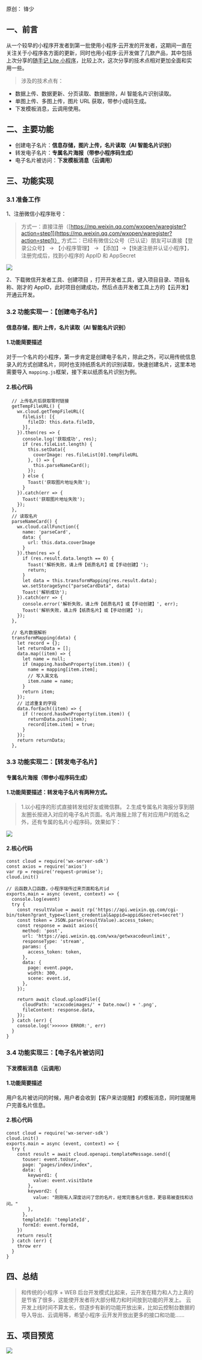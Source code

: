 原创： 锋少

## 一、前言

从一个较早的小程序开发者到第一批使用小程序·云开发的开发者，这期间一直在关注关于小程序各方面的更新，同时也用小程序·云开发做了几款产品，其中包括上次分享的[随手记 Lite 小程序](https://mp.weixin.qq.com/s?__biz=Mzg3NTA1NjcyNQ==&mid=2247483701&idx=1&sn=0176e67b7647f6632fe0ce1721beb961&chksm=cec61a0ff9b1931963c221a5fdb3c58ef7a22cf0fc4c58e120672943c9c5d29f63ec65b7189d&token=1242218487&lang=zh_CN&scene=21#wechat_redirect)，比较上次，这次分享的技术点相对更加全面和实用一些。

> 涉及的技术点有：

- 数据上传、数据更新、分页读取、数据删除，AI 智能名片识别读取。
- 单图上传、多图上传，图片 URL 获取，带参小成码生成。
- 下发模板消息，云调用使用。

## 二、主要功能

- 创建电子名片：**信息存储，图片上传，名片读取（AI 智能名片识别）**
- 转发电子名片：**专属名片海报（带参小程序码生成）**
- 电子名片被访问：**下发模板消息（云调用）**

## 三、功能实现

### 3.1 准备工作

1、注册微信小程序账号：

> 方式一：直接注册（[https://mp.weixin.qq.com/wxopen/waregister?action=step1](https://mp.weixin.qq.com/wxopen/waregister?action=step1)）
> 方式二：已经有微信公众号（已认证）朋友可以直接【登录公众号】 -> 【小程序管理】 -> 【添加】->【快速注册并认证小程序】，注册完成后，找到小程序的 AppID 和 AppSecret

![](https://ask.qcloudimg.com/http-save/4744530/7ju2s9l158.webp)

2、下载微信开发者工具、创建项目 ，打开开发者工具，键入项目目录、项目名称、刚才的 AppID，此时项目创建成功，然后点击开发者工具上方的【云开发】开通云开发。

### 3.2 功能实现一：【创建电子名片】

#### 信息存储，图片上传，名片读取（AI 智能名片识别）

#### 1.功能简要描述

对于一个名片的小程序，第一步肯定是创建电子名片，除此之外，可以用传统信息录入的方式创建名片，同时也支持纸质名片的识别读取，快速创建名片，这里本地需要导入 `mapping.js`框架，接下来以纸质名片识别为例。

#### 2.核心代码

```
  // 上传名片后获取零时链接
  getTempFileURL() {
    wx.cloud.getTempFileURL({
      fileList: [{
        fileID: this.data.fileID,
      }],
    }).then(res => {
      console.log('获取成功', res);
      if (res.fileList.length) {
        this.setData({
          coverImage: res.fileList[0].tempFileURL
        }, () => {
          this.parseNameCard();
        });
      } else {
        Toast('获取图片地址失败');
      }
    }).catch(err => {
      Toast('获取图片地址失败');
    });
  },
  // 读取名片
  parseNameCard() {
    wx.cloud.callFunction({
      name: 'parseCard',
      data: {
        url: this.data.coverImage
      }
    }).then(res => {
      if (res.result.data.length == 0) {
        Toast('解析失败，请上传【纸质名片】或【手动创建】');
        return;
      }
      let data = this.transformMapping(res.result.data);
      wx.setStorageSync("parseCardData", data)
      Toast('解析成功');
    }).catch(err => {
      console.error('解析失败，请上传【纸质名片】或【手动创建】', err);
      Toast('解析失败，请上传【纸质名片】或【手动创建】');
    });
  },

  // 名片数据解析
  transformMapping(data) {
    let record = {};
    let returnData = [];
    data.map((item) => {
      let name = null;
      if (mapping.hasOwnProperty(item.item)) {
        name = mapping[item.item];
        // 写入英文名
        item.name = name;
      }
      return item;
    });
    // 过滤重复的字段
    data.forEach((item) => {
      if (!record.hasOwnProperty(item.item)) {
        returnData.push(item);
        record[item.item] = true;
      }
    });
    return returnData;
  },
```

### 3.3 功能实现二：【转发电子名片】

#### 专属名片海报（带参小程序码生成）

#### 1.功能简要描述：转发电子名片有两种方式。

> 1.以小程序的形式直接转发给好友或微信群。 2.生成专属名片海报分享到朋友圈长按进入对应的电子名片页面。名片海报上除了有对应用户的姓名之外，还有专属的名片小程序码，效果如下：

![](https://ask.qcloudimg.com/http-save/4744530/1tcjbf9m3q.webp)

#### 2.核心代码

```
const cloud = require('wx-server-sdk')
const axios = require('axios')
var rp = require('request-promise');
cloud.init()

// 云函数入口函数，小程序端传过来页面和名片id
exports.main = async (event, context) => {
  console.log(event)
  try {
    const resultValue = await rp('https://api.weixin.qq.com/cgi-bin/token?grant_type=client_credential&appid=appid&secret=secret')
    const token = JSON.parse(resultValue).access_token;
    const response = await axios({
      method: 'post',
      url: 'https://api.weixin.qq.com/wxa/getwxacodeunlimit',
      responseType: 'stream',
      params: {
        access_token: token,
      },
      data: {
        page: event.page,
        width: 300,
        scene: event.id,
      },
    });

    return await cloud.uploadFile({
      cloudPath: 'xcxcodeimages/' + Date.now() + '.png',
      fileContent: response.data,
    });
  } catch (err) {
    console.log('>>>>>> ERROR:', err)
  }
}
```

### 3.4 功能实现三：【电子名片被访问】

#### 下发模板消息（云调用）

#### 1.功能简要描述

用户名片被访问的时候，用户者会收到【客户来访提醒】的模板消息，同时提醒用户完善名片信息。

#### 2.核心代码

```
const cloud = require('wx-server-sdk')
cloud.init()
exports.main = async (event, context) => {
  try {
    const result = await cloud.openapi.templateMessage.send({
      touser: event.toUser,
      page: "pages/index/index",
      data: {
        keyword1: {
          value: event.visitDate
        },
        keyword2: {
          value: "刚刚有人深度访问了您的名片，经常完善名片信息，更容易被查找和访问。"
        },
      },
      templateId: 'templateId',
      formId: event.formId,
    })
    return result
  } catch (err) {
    throw err
  }
}
```

## 四、总结

> 和传统的小程序 + WEB 后台开发模式比起来，云开发在精力和人力上真的是节省了很多，这能使开发者将大部分精力和时间放到功能的开发上。
> 云开发上线时间不算太长，但逐步有新的功能开放出来，比如云控制台数据的导入导出、云调用等，希望小程序·云开发开放出更多的接口和功能......

## 五、项目预览

![](https://ask.qcloudimg.com/http-save/4744530/7crisu2p1h.webp)
